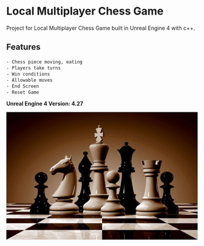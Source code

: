 # Local Multiplayer  Chess Game

Project for Local Multiplayer  Chess Game built in Unreal Engine 4 with c++.

## Features

	- Chess piece moving, eating
	- Players take turns
	- Win conditions
	- Allowable moves
	- End Screen
	- Reset Game
	
**Unreal Engine 4 Version: 4.27**

<img src="./Cover.jpg">
